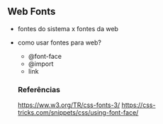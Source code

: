 ## Web Fonts

- fontes do sistema x fontes da web
- como usar fontes para web?

    * @font-face
    * @import
    * link

    ### Referências

    https://ww.w3.org/TR/css-fonts-3/
    https://css-tricks.com/snippets/css/using-font-face/